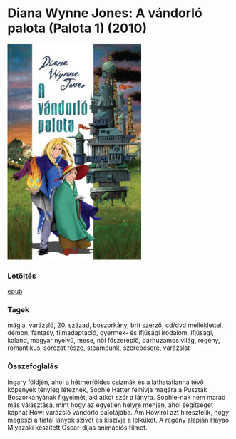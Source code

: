 # <a name="id_1413">Diana Wynne Jones: A vándorló palota (Palota 1) (2010)</a>
<img src="https://github.com/BercziSandor/calibre_lib/raw/main/Diana%20Wynne%20Jones/A%20vandorlo%20palota%20%281413%29/cover.jpg" alt="cover" width="300"/>

### Letöltés
[epub](https://github.com/BercziSandor/calibre_lib/raw/main/Diana%20Wynne%20Jones/A%20vandorlo%20palota%20%281413%29/A%20vandorlo%20palota%20-%20Diana%20Wynne%20Jones.epub)

### Tagek
mágia, varázsló, 20. század, boszorkány, brit szerző, cd/dvd melléklettel, démon, fantasy, filmadaptáció, gyermek- és ifjúsági irodalom, ifjúsági, kaland, magyar nyelvű, mese, női főszereplő, párhuzamos világ, regény, romantikus, sorozat része, steampunk, szerepcsere, varázslat

### Összefoglalás
<p class="description">Ingary földjén, ahol a hétmérföldes csizmák és a láthatatlanná tévő köpenyek tényleg léteznek, Sophie Hatter felhívja magára a Puszták Boszorkányának figyelmét, aki átkot szór a lányra. Sophie-nak nem marad más választása, mint hogy az egyetlen helyre menjen, ahol segítséget kaphat Howl varázsló vándorló palotájába. Ám Howlról azt híresztelik, hogy megeszi a fiatal lányok szívét és kiszívja a lelküket. A regény alapján Hayao Miyazaki készített Oscar-díjas animációs filmet.</p>


